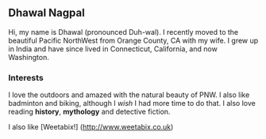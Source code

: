 

## Dhawal Nagpal

Hi, my name is Dhawal (pronounced Duh-wal). I recently moved to the beautiful Pacific NorthWest from Orange County, CA with my wife. I grew up in India and have since lived in Connecticut, California, and now Washington.

### Interests

I love the outdoors and amazed with the natural beauty of PNW. I also like badminton and biking, although I _wish_ I had more time to do that. I also love reading **history**, **mythology** and detective fiction.

I also like [Weetabix!] (http://www.weetabix.co.uk) 